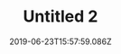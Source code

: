 ---
title: Untitled 2
date: 2019-06-23T15:57:59.086Z
tags:
  - drawing
coverImage: /images/uploads/n6.jpeg
year: 2019
material: Fineliners, soft pastel, oil pastel on paper
dimensions: 29 x 21 cm
---